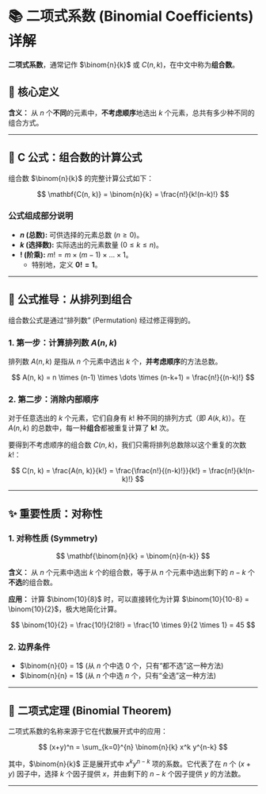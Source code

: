 # 📚 二项式系数 (Binomial Coefficients) 详解

**二项式系数**，通常记作 $\binom{n}{k}$ 或 $C(n, k)$，在中文中称为**组合数**。

## 🎯 核心定义

**含义：** 从 $n$ 个**不同**的元素中，**不考虑顺序**地选出 $k$ 个元素，总共有多少种不同的组合方式。

---

## 🔢 C 公式：组合数的计算公式

组合数 $\binom{n}{k}$ 的完整计算公式如下：

$$
\mathbf{C(n, k)} = \binom{n}{k} = \frac{n!}{k!(n-k)!}
$$

### 公式组成部分说明

*   **$n$ (总数):** 可供选择的元素总数 ($n \ge 0$)。
*   **$k$ (选择数):** 实际选出的元素数量 ($0 \le k \le n$)。
*   **$!$ (阶乘):** $m! = m \times (m-1) \times \dots \times 1$。
    *   特别地，定义 $\mathbf{0! = 1}$。

---

## 🧠 公式推导：从排列到组合

组合数公式是通过“排列数” (Permutation) 经过修正得到的。

### 1. 第一步：计算排列数 $A(n, k)$

排列数 $A(n, k)$ 是指从 $n$ 个元素中选出 $k$ 个，**并考虑顺序**的方法总数。

$$
A(n, k) = n \times (n-1) \times \dots \times (n-k+1) = \frac{n!}{(n-k)!}
$$

### 2. 第二步：消除内部顺序

对于任意选出的 $k$ 个元素，它们自身有 $k!$ 种不同的排列方式（即 $A(k, k)$）。在 $A(n, k)$ 的总数中，每一种**组合**都被重复计算了 $\mathbf{k!}$ 次。

要得到不考虑顺序的组合数 $C(n, k)$，我们只需将排列总数除以这个重复的次数 $k!$：

$$
C(n, k) = \frac{A(n, k)}{k!} = \frac{\frac{n!}{(n-k)!}}{k!} = \frac{n!}{k!(n-k)!}
$$

---

## ✨ 重要性质：对称性

### 1. 对称性质 (Symmetry)

$$
\mathbf{\binom{n}{k} = \binom{n}{n-k}}
$$

**含义：** 从 $n$ 个元素中选出 $k$ 个的组合数，等于从 $n$ 个元素中选出剩下的 $n-k$ 个**不选**的组合数。

**应用：**
计算 $\binom{10}{8}$ 时，可以直接转化为计算 $\binom{10}{10-8} = \binom{10}{2}$，极大地简化计算。

$$
\binom{10}{2} = \frac{10!}{2!8!} = \frac{10 \times 9}{2 \times 1} = 45
$$

### 2. 边界条件

*   $\binom{n}{0} = 1$ (从 $n$ 个中选 0 个，只有“都不选”这一种方法)
*   $\binom{n}{n} = 1$ (从 $n$ 个中选 $n$ 个，只有“全选”这一种方法)

---

## 📐 二项式定理 (Binomial Theorem)

二项式系数的名称来源于它在代数展开式中的应用：

$$
(x+y)^n = \sum_{k=0}^{n} \binom{n}{k} x^k y^{n-k}
$$

其中，$\binom{n}{k}$ 正是展开式中 $x^k y^{n-k}$ 项的系数。它代表了在 $n$ 个 $(x+y)$ 因子中，选择 $k$ 个因子提供 $x$，并由剩下的 $n-k$ 个因子提供 $y$ 的方法数。

---
